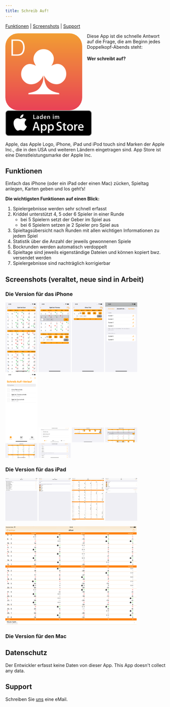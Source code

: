 ```yaml
---
title: Schreib Auf!
---
```

[Funktionen](#funktionen) | [Screenshots](#screenshots) |  [Support](#support)

<div markdown="1">
<img align="left" alt="Icon" src="assets/kriddel3/Kriddel3_1024.png" width="240" style="margin-right: 15px; border-radius:40px" >

Diese App ist die schnelle Antwort auf die Frage, die am Beginn jedes Doppelkopf-Abends steht:

#### Wer schreibt auf?

<a href="https://apps.apple.com/us/app/schreib-auf/id6444938861"><img alt="Appstore Download" src="assets/kriddel3/Download_on_the_App_Store_Badge_DE_Source_135x40.svg"></a>

Apple, das Apple Logo, iPhone, iPad und iPod touch sind Marken der Apple Inc., die in den USA und weiteren Ländern eingetragen sind. App Store ist eine Dienstleistungsmarke der Apple Inc.
</div>

## Funktionen

Einfach das iPhone (oder ein iPad oder einen Mac) zücken, Spieltag anlegen, Karten geben und los geht’s!

**Die wichtigsten Funktionen auf einen Blick:**

1. Spielergebnisse werden sehr schnell erfasst
1. Kriddel unterstützt 4, 5 oder 6 Spieler in einer Runde<br/>
   - bei 5 Spielern setzt der Geber im Spiel aus
   - bei 6 Spielern setzen je 2 Spieler pro Spiel aus
1. Spieltagsübersicht nach Runden mit allen wichtigen Informationen zu jedem Spiel
1. Statistik über die Anzahl der jeweils gewonnenen Spiele
1. Bockrunden werden automatisch verdoppelt
1. Spieltage sind jeweils eigenständige Dateien und können kopiert bwz. versendet werden
1. Spielergebnisse sind nachträglich korrigierbar

## Screenshots (veraltet, neue sind in Arbeit)

### Die Version für das iPhone

<img alt="Schreib Auf! iPhone 1"  src="assets/SchreibAuf!/iPhone/Simulator Screen Shot - iPhone 11 Pro Max - 2022-12-11 at 15.39.28.png" width="100">
<img alt="Schreib Auf! iPhone 2"  src="assets/SchreibAuf!/iPhone/Simulator Screen Shot - iPhone 11 Pro Max - 2022-12-11 at 15.39.39.png" width="100">
<img alt="Schreib Auf! iPhone 3"  src="assets/SchreibAuf!/iPhone/Simulator Screen Shot - iPhone 11 Pro Max - 2022-12-11 at 15.39.45.png" width="100">
<img alt="Schreib Auf! iPhone 4"  src="assets/SchreibAuf!/iPhone/Simulator Screen Shot - iPhone 11 Pro Max - 2022-12-11 at 15.40.27.png" width="100">
<img alt="Schreib Auf! iPhone 5"  src="assets/SchreibAuf!/iPhone/Simulator Screen Shot - iPhone 11 Pro Max - 2022-12-11 at 15.40.34.png" width="100">
<img alt="Schreib Auf! iPhone 6"  src="assets/SchreibAuf!/iPhone/Simulator Screen Shot - iPhone 11 Pro Max - 2022-12-11 at 15.40.41.png" width="100">
<img alt="Schreib Auf! iPhone 7"  src="assets/SchreibAuf!/iPhone/Simulator Screen Shot - iPhone 11 Pro Max - 2022-12-11 at 15.40.45.png" width="100">
<img alt="Schreib Auf! iPhone 8"  src="assets/SchreibAuf!/iPhone/Simulator Screen Shot - iPhone 11 Pro Max - 2022-12-11 at 15.40.50.png" width="100">
<img alt="Schreib Auf! iPhone 9"  src="assets/SchreibAuf!/iPhone/Simulator Screen Shot - iPhone 11 Pro Max - 2022-12-11 at 15.40.54.png" width="100">
<img alt="Schreib Auf! iPhone 10" src="assets/SchreibAuf!/iPhone/Simulator Screen Shot - iPhone 11 Pro Max - 2022-12-11 at 15.41.24.png" width="100">

### Die Version für das iPad

<img alt="Spieltage" src="assets/kriddel3/iPad/Simulator%20Screen%20Shot%20-%20iPad%20Pro%20-%20Spieltage.png" width="100"> <img alt="Spieltage bearbeiten" src="assets/kriddel3/iPad/Simulator%20Screen%20Shot%20-%20iPad%20Pro%20-%20Spieltag%20bearbeiten.png" width="100"> <img alt="Spieltag" src="assets/kriddel3/iPad/Simulator%20Screen%20Shot%20-%20iPad%20Pro%20-%20Spieltag.png" width="100"> <img alt="Spiel" src="assets/kriddel3/iPad/Simulator%20Screen%20Shot%20-%20iPad%20Pro%20-%20Spiel.png" width="100">

<img alt="Spieltag quer" src="assets/kriddel3/iPad/Simulator%20Screen%20Shot%20-%20iPad%20Pro%20-%20Spieltag%20quer.png" width="410">

### Die Version für den Mac

## Datenschutz

Der Entwickler erfasst keine Daten von dieser App. This App doesn't collect any data.

## Support

Schreiben Sie [uns](mailto:support@schreibauf.schreib.name) eine eMail.
